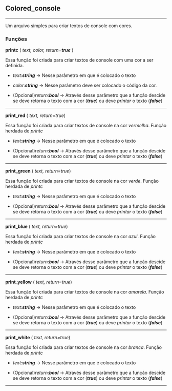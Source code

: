 ## Colored_console

---------------------

Um arquivo simples para criar textos de console com cores.

### Funções

**printc** ( _text, color, return=**true**_ )

Essa função foi criada para criar textos de console com uma cor a ser definida.

 *   _text_:_**string**_ -> Nesse parâmetro em que é colocado o texto

 *   _color_:_**string**_ -> Nesse parâmetro deve ser colocado o código da cor.

 *   (Opcional)_return_:_**bool**_ -> Através desse parâmetro que a função descide se deve retorna o texto com a cor (_**true**_) ou deve *printar* o texto (_**false**_)

---------------------

**print\_red** ( _text, return=true_)

Essa função foi criada para criar textos de console na cor *vermelha*. Função herdada de *printc*

 *   _text_:_**string**_ -> Nesse parâmetro em que é colocado o texto

 *   (Opcional)_return_:_**bool**_ -> Através desse parâmetro que a função descide se deve retorna o texto com a cor (_**true**_) ou deve *printar* o texto (_**false**_)

---------------------

**print\_green** ( _text, return=true_)

Essa função foi criada para criar textos de console na cor *verde*. Função herdada de *printc*

 *   _text_:_**string**_ -> Nesse parâmetro em que é colocado o texto

 *   (Opcional)_return_:_**bool**_ -> Através desse parâmetro que a função descide se deve retorna o texto com a cor (_**true**_) ou deve *printar* o texto (_**false**_)

---------------------

**print\_blue** ( _text, return=true_)

Essa função foi criada para criar textos de console na cor *azul*. Função herdada de *printc*

 *   _text_:_**string**_ -> Nesse parâmetro em que é colocado o texto

 *   (Opcional)_return_:_**bool**_ -> Através desse parâmetro que a função descide se deve retorna o texto com a cor (_**true**_) ou deve *printar* o texto (_**false**_)

---------------------

**print\_yellow** ( _text, return=true_)

Essa função foi criada para criar textos de console na cor *amarela*. Função herdada de *printc*

 *   _text_:_**string**_ -> Nesse parâmetro em que é colocado o texto

 *   (Opcional)_return_:_**bool**_ -> Através desse parâmetro que a função descide se deve retorna o texto com a cor (_**true**_) ou deve *printar* o texto (_**false**_)

---------------------

**print\_white** ( _text, return=true_)

Essa função foi criada para criar textos de console na cor *branca*. Função herdada de *printc*

 *   _text_:_**string**_ -> Nesse parâmetro em que é colocado o texto

 *   (Opcional)_return_:_**bool**_ -> Através desse parâmetro que a função descide se deve retorna o texto com a cor (_**true**_) ou deve *printar* o texto (_**false**_)

--------------------